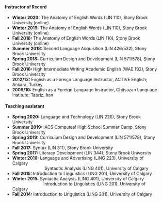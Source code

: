 #### Instructor of Record

- **Winter 2020:** The Anatomy of English Words (LIN 110), Stony Brook University (online)
- **Winter 2019:**	The Anatomy of English Words (LIN 110), Stony Brook University (online)
- **Fall 2018:**	The Anatomy of English Words (LIN 110), Stony Brook University (online)
- **Summer 2018:** 	Second Language Acquisition (LIN 426/532), Stony Brook University
- **Spring 2018:** 	Curriculum Design and Development (LIN 571/578), Stony Brook University
- **Fall 2016:**	High Intermediate Writing Academic English (WAE 192), Stony Brook University
- **2012/13:**	English as a Foreign Language Instructor, ACTIVE English; Ankara, Turkey
- **2009/10:**	English as a Foreign Language Instructor, Chitsazan Language Institute; Tabriz, Iran


#### Teaching assistant

- **Spring 2020:**	Language and Technology (LIN 220), Stony Brook University
- **Summer 2019:**	IACS Computes! High School Summer Camp, Stony Brook University
- **Spring 2019:**	Curriculum Design and Development (LIN 571/578), Stony Brook University
- **Fall 2017:**	Syntax (LIN 311), Stony Brook University
- **Spring 2017:**	Literacy Development (LIN 344), Stony Brook University
- **Winter 2016:** 	Language and Advertising (LING 223), University of Calgary <br />
	                &nbsp;&nbsp;&nbsp;&nbsp;&nbsp;&nbsp;&nbsp;&nbsp;&nbsp;&nbsp;&nbsp;&nbsp;&nbsp;&nbsp;&nbsp;&nbsp;&nbsp;&nbsp;&nbsp;&nbsp; &nbsp;&nbsp;&nbsp;&nbsp;&nbsp; Syntactic Analysis (LING 401), University of Calgary
- **Fall 2015:**	Introduction to Linguistics (LING 201), University of Calgary 
- **Winter 2015:**	Syntactic Analysis (LING 401), University of Calgary <br />
                   &nbsp;&nbsp;&nbsp;&nbsp;&nbsp;&nbsp;&nbsp;&nbsp;&nbsp;&nbsp;&nbsp;&nbsp;&nbsp;&nbsp;&nbsp;&nbsp;&nbsp;&nbsp;&nbsp;&nbsp;&nbsp;&nbsp;&nbsp;&nbsp;&nbsp;  Introduction to Linguistics (LING 201), University of Calgary
- **Fall 2014:**	Introduction to Linguistics (LING 201), University of Calgary



